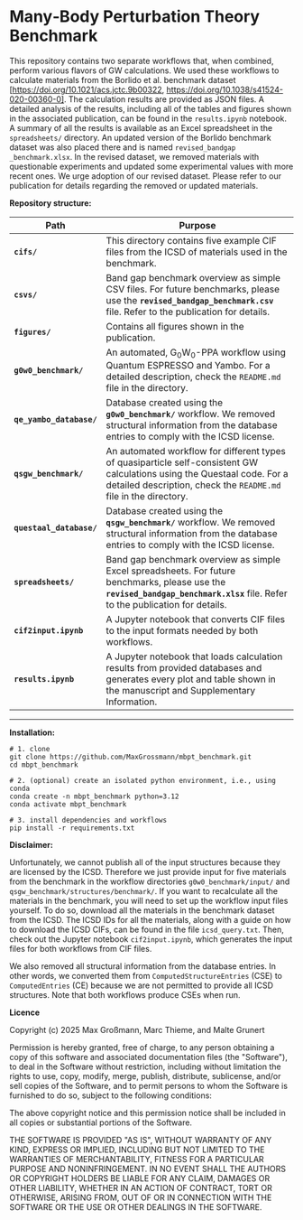 # Many‑Body Perturbation Theory Benchmark

This repository contains two separate workflows that, when combined, perform various flavors of GW calculations. We used these workflows to calculate materials from the Borlido et al. benchmark dataset [https://doi.org/10.1021/acs.jctc.9b00322, 
https://doi.org/10.1038/s41524-020-00360-0]. The calculation results are provided as JSON files. A detailed analysis of the results, including all of the tables and figures shown in the associated publication, can be found in the `results.ipynb` notebook. A summary of all the results is available as an Excel spreadsheet in the `spreadsheets/` directory. An updated version of the Borlido benchmark dataset was also placed there and is named `revised_bandgap
_benchmark.xlsx`. In the revised dataset, we removed materials with questionable experiments and updated some experimental values with more recent ones. We urge adoption of our revised dataset. Please refer to our publication for details regarding the removed or updated materials.

**Repository structure:**

| Path                   | Purpose                                                                                                                     
| ---------------------- | --------------------------------------------------------------------------------------------------------------------------------------------------------------------------------------------------------------------------------------------------------------------------------------------------------- |
| **`cifs/`** | This directory contains five example CIF files from the ICSD of materials used in the benchmark. |
| **`csvs/`** | Band gap benchmark overview as simple CSV files. For future benchmarks, please use the **`revised_bandgap_benchmark.csv`** file. Refer to the publication for details. |
| **`figures/`**  | Contains all figures shown in the publication. |
| **`g0w0_benchmark/`** | An automated, G<sub>0</sub>W<sub>0</sub>-PPA workflow using Quantum ESPRESSO and Yambo. For a detailed description, check the `README.md` file in the directory. |
| **`qe_yambo_database/`** | Database created using the **`g0w0_benchmark/`** workflow. We removed structural information from the database entries to comply with the ICSD license. |
| **`qsgw_benchmark/`** | An automated workflow for different types of quasiparticle self-consistent GW calculations using the Questaal code. For a detailed description, check the `README.md` file in the directory. |
| **`questaal_database/`** | Database created using the **`qsgw_benchmark/`** workflow. We removed structural information from the database entries to comply with the ICSD license. |
| **`spreadsheets/`** | Band gap benchmark overview as simple Excel spreadsheets. For future benchmarks, please use the **`revised_bandgap_benchmark.xlsx`** file. Refer to the publication for details. |
| **`cif2input.ipynb`** | A Jupyter notebook that converts CIF files to the input formats needed by both workflows. |
| **`results.ipynb`** | A Jupyter notebook that loads calculation results from provided databases and generates every plot and table shown in the manuscript and Supplementary Information. |
---

**Installation:**

```
# 1. clone
git clone https://github.com/MaxGrossmann/mbpt_benchmark.git
cd mbpt_benchmark

# 2. (optional) create an isolated python environment, i.e., using conda
conda create -n mbpt_benchmark python=3.12
conda activate mbpt_benchmark

# 3. install dependencies and workflows
pip install -r requirements.txt
```

**Disclaimer:**

Unfortunately, we cannot publish all of the input structures because they are licensed by the ICSD. 
Therefore we just provide input for five materials from the benchmark in the workflow directories `g0w0_benchmark/input/` and `qsgw_benchmark/structures/benchmark/`.
If you want to recalculate all the materials in the benchmark, you will need to set up the workflow input files yourself.
To do so, download all the materials in the benchmark dataset from the ICSD. 
The ICSD IDs for all the materials, along with a guide on how to download the ICSD CIFs, can be found in the file `icsd_query.txt`.
Then, check out the Jupyter notebook `cif2input.ipynb`, which generates the input files for both workflows from CIF files.

We also removed all structural information from the database entries.
In other words, we converted them from `ComputedStructureEntries` (CSE) to `ComputedEntries` (CE) because we are not permitted to provide all ICSD structures.
Note that both workflows produce CSEs when run.

**Licence**

Copyright (c) 2025 Max Großmann, Marc Thieme, and Malte Grunert

Permission is hereby granted, free of charge, to any person obtaining a copy of this software and associated documentation files (the "Software"), to deal in the Software without restriction, including without limitation the rights to use, copy, modify, merge, publish, distribute, sublicense, and/or sell copies of the Software, and to permit persons to whom the Software is furnished to do so, subject to the following conditions:

The above copyright notice and this permission notice shall be included in all copies or substantial portions of the Software.

THE SOFTWARE IS PROVIDED "AS IS", WITHOUT WARRANTY OF ANY KIND, EXPRESS OR IMPLIED, INCLUDING BUT NOT LIMITED TO THE WARRANTIES OF MERCHANTABILITY, FITNESS FOR A PARTICULAR PURPOSE AND NONINFRINGEMENT. IN NO EVENT SHALL THE AUTHORS OR COPYRIGHT HOLDERS BE LIABLE FOR ANY CLAIM, DAMAGES OR OTHER LIABILITY, WHETHER IN AN ACTION OF CONTRACT, TORT OR OTHERWISE, ARISING FROM, OUT OF OR IN CONNECTION WITH THE SOFTWARE OR THE USE OR OTHER DEALINGS IN THE SOFTWARE.
